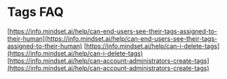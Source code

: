 # Tags FAQ

[https://info.mindset.ai/help/can-end-users-see-their-tags-assigned-to-their-human](https://info.mindset.ai/help/can-end-users-see-their-tags-assigned-to-their-human) [https://info.mindset.ai/help/can-i-delete-tags](https://info.mindset.ai/help/can-i-delete-tags) [https://info.mindset.ai/help/can-account-administrators-create-tags](https://info.mindset.ai/help/can-account-administrators-create-tags)
